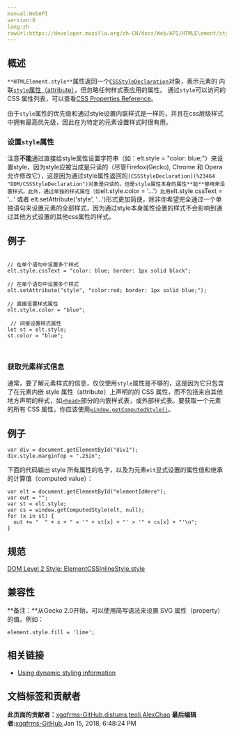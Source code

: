 ```yaml
---
manual:WebAPI
version:0
lang:zh
rawUrl:https://developer.mozilla.org/zh-CN/docs/Web/API/HTMLElement/style
---
```





## 概述<a name="概述"></a>


`**HTMLElement.style**`属性返回一个[`CSSStyleDeclaration`](%23462 "DOM/CSSStyleDeclaration")对象，表示元素的 内联[`style`属性（attribute）](%23463 "")，但忽略任何样式表应用的属性。 通过`style`可以访问的 CSS 属性列表，可以查看[CSS Properties Reference](%4651 "/en-US/docs/Web/CSS/CSS_Properties_Reference")。



由于`style`属性的优先级和通过style设置内联样式是一样的，并且在css层级样式中拥有最高优先级，因此在为特定的元素设置样式时很有用。


### 设置`style`属性<a name="设置_style_属性"></a>


注意**不能**通过直接给style属性设置字符串（如：elt.style = &quot;color: blue;&quot;）来设置style，因为style应被当成是只读的（尽管Firefox(Gecko), Chrome 和 Opera允许修改它），这是因为通过style属性返回的`[CSSStyleDeclaration](%23464 "DOM/CSSStyleDeclaration")对象是只读的。但是style属性本身的属性**能**够用来设置样式。此外，通过单独的样式属性（如`elt.style.color = &#39;...&#39;`）比用`elt.style.cssText = &#39;...&#39; 或者 elt.setAttribute(&#39;style&#39;, &#39;...&#39;)形式更加简便，除非你希望完全通过一个单独语句来设置元素的全部样式，因为通过style本身属性设置的样式不会影响到通过其他方式设置的其他css属性的样式。


## 例子<a name="例子"></a>

```

// 在单个语句中设置多个样式
elt.style.cssText = "color: blue; border: 1px solid black"; 

// 在单个语句中设置多个样式
elt.setAttribute("style", "color:red; border: 1px solid blue;");

// 直接设置样式属性
elt.style.color = "blue"; 

 // 间接设置样式属性
let st = elt.style; 
st.color = "blue";



```

### 获取元素样式信息<a name="获取元素样式信息"></a>


通常，要了解元素样式的信息，仅仅使用`style`属性是不够的，这是因为它只包含了在元素内嵌 style 属性（attribute）上声明的的 CSS 属性，而不包括来自其他地方声明的样式，如[`<head>`](%8648 "HTML head 元素 规定文档相关的通用信息（元数据），包括文档的标题，文档的样式和脚本的链接（定义）等。")部分的内嵌样式表，或外部样式表。要获取一个元素的所有 CSS 属性，你应该使用[`window.getComputedStyle()`](%21213 "Window.getComputedStyle() 方法给出应用活动样式表后的元素的所有CSS属性的值，并解析这些值可能包含的任何基本计算。")。


## 例子<a name="Example"></a>

```
var div = document.getElementById("div1");
div.style.marginTop = ".25in";
```



下面的代码输出 style 所有属性的名字，以及为元素`elt`显式设置的属性值和继承的计算值（computed value）：


```
var elt = document.getElementById("elementIdHere");
var out = "";
var st = elt.style;
var cs = window.getComputedStyle(elt, null);
for (x in st) {
  out += "  " + x + " = '" + st[x] + "' > '" + cs[x] + "'\n";
}
```

## 规范<a name="Specification"></a>


[DOM Level 2 Style: ElementCSSInlineStyle.style](%23465 "")


## 兼容性<a name="兼容性"></a>


**备注：**从Gecko 2.0开始，可以使用简写语法来设置 SVG 属性（property）的值。例如：


```
element.style.fill = 'lime';
```


## 相关链接<a name="相关链接"></a>

* [Using dynamic styling information](%23466 "DOM/Using dynamic styling information")



## 文档标签和贡献者
**此页面的贡献者：**[xgqfrms-GitHub](%57 ""),[distums](%23467 ""),[teoli](%160 ""),[AlexChao](%3728 "")
**最后编辑者:**[xgqfrms-GitHub](%57 ""),<time>Jan 15, 2018, 6:48:24 PM</time>


